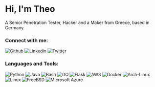 # Hi, I'm Theo 

A Senior Penetration Tester, Hacker and a Maker from Greece, based in Germany. 

### Connect with me:
[![Github](https://img.shields.io/badge/-Github-000?style=flat&logo=Github&logoColor=white)](https://github.com/TheHackyDog)
[![Linkedin](https://img.shields.io/badge/-LinkedIn-blue?style=flat&logo=Linkedin&logoColor=white)](https://www.linkedin.com/in/theodoros-vartamtzidis-350052a4/)
[![Twitter](https://img.shields.io/badge/Twitter-000000?style=flat&logo=x&logoColor=white)](https://x.com/HackyD0g/)

### Languages and Tools:

![Python](https://img.shields.io/badge/-Python-000?&logo=Python)
![Java](https://img.shields.io/badge/-Java-000?&logo=Java&logoColor=007396)
![Bash](https://img.shields.io/badge/Shell_Script-121011?style=flat&logo=gnu-bash&logoColor=white)
![GO](https://img.shields.io/badge/Go-00ADD8?style=flat&logo=go&logoColor=white)
![Flask](https://img.shields.io/badge/Flask-000000?style=flat&logo=flask&logoColor=white)
![AWS](https://img.shields.io/badge/-AWS-000?&logo=Amazon-AWS&logoColor=F90)
![Docker](https://img.shields.io/badge/-Docker-000?&logo=Docker)
![Arch-Linux](https://img.shields.io/badge/Arch_Linux-1793D1?style=flat&logo=arch-linux&logoColor=white)
![Linux](https://img.shields.io/badge/-Linux-000?&logo=Linux)
![FreeBSD](https://img.shields.io/badge/FreeBSD-AB2B28?style=flat&logo=freebsd&logoColor=white)
![Microsoft Azure](https://img.shields.io/badge/Microsoft_Azure-0078D4?style=flat&logo=microsoft-azure&logoColor=whiteh)

